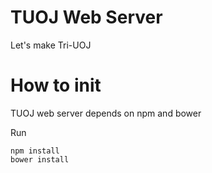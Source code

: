 TUOJ Web Server
===

Let's make Tri-UOJ

# How to init
TUOJ web server depends on npm and bower

Run

	npm install
	bower install

